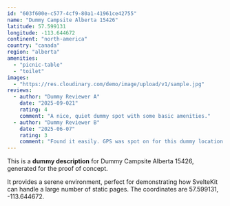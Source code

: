 ```yaml
---
id: "603f600e-c577-4cf9-80a1-41961ce42755"
name: "Dummy Campsite Alberta 15426"
latitude: 57.599131
longitude: -113.644672
continent: "north-america"
country: "canada"
region: "alberta"
amenities:
  - "picnic-table"
  - "toilet"
images:
  - "https://res.cloudinary.com/demo/image/upload/v1/sample.jpg"
reviews:
  - author: "Dummy Reviewer A"
    date: "2025-09-021"
    rating: 4
    comment: "A nice, quiet dummy spot with some basic amenities."
  - author: "Dummy Reviewer B"
    date: "2025-06-07"
    rating: 3
    comment: "Found it easily. GPS was spot on for this dummy location."
---
```


This is a **dummy description** for Dummy Campsite Alberta 15426, generated for the proof of concept.

It provides a serene environment, perfect for demonstrating how SvelteKit can handle a large number of static pages. The coordinates are 57.599131, -113.644672.
